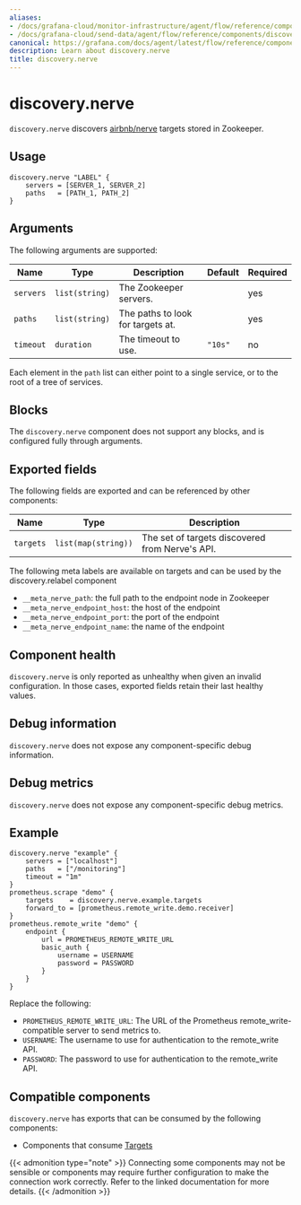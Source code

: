 ```yaml
---
aliases:
- /docs/grafana-cloud/monitor-infrastructure/agent/flow/reference/components/discovery.nerve/
- /docs/grafana-cloud/send-data/agent/flow/reference/components/discovery.nerve/
canonical: https://grafana.com/docs/agent/latest/flow/reference/components/discovery.nerve/
description: Learn about discovery.nerve
title: discovery.nerve
---
```


# discovery.nerve

`discovery.nerve` discovers [airbnb/nerve][] targets stored in Zookeeper.

[airbnb/nerve]: https://github.com/airbnb/nerve

## Usage

```river
discovery.nerve "LABEL" {
	servers = [SERVER_1, SERVER_2]
	paths   = [PATH_1, PATH_2]
}
```

## Arguments

The following arguments are supported:

Name               | Type           | Description                          | Default       | Required
------------------ | -------------- | ------------------------------------ | ------------- | --------
`servers`          | `list(string)` | The Zookeeper servers.               |               | yes
`paths`            | `list(string)` | The paths to look for targets at.    |               | yes
`timeout`          | `duration`     | The timeout to use.                  | `"10s"`       | no


Each element in the `path` list can either point to a single service, or to the
root of a tree of services.

## Blocks

The `discovery.nerve` component does not support any blocks, and is configured
fully through arguments.

## Exported fields

The following fields are exported and can be referenced by other components:

Name      | Type                | Description
--------- | ------------------- | -----------
`targets` | `list(map(string))` | The set of targets discovered from Nerve's API.

The following meta labels are available on targets and can be used by the
discovery.relabel component
* `__meta_nerve_path`: the full path to the endpoint node in Zookeeper
* `__meta_nerve_endpoint_host`: the host of the endpoint
* `__meta_nerve_endpoint_port`: the port of the endpoint
* `__meta_nerve_endpoint_name`: the name of the endpoint

## Component health

`discovery.nerve` is only reported as unhealthy when given an invalid
configuration. In those cases, exported fields retain their last healthy
values.

## Debug information

`discovery.nerve` does not expose any component-specific debug information.

## Debug metrics

`discovery.nerve` does not expose any component-specific debug metrics.

## Example

```river
discovery.nerve "example" {
	servers = ["localhost"]
	paths   = ["/monitoring"]
	timeout = "1m"
}
prometheus.scrape "demo" {
	targets    = discovery.nerve.example.targets
	forward_to = [prometheus.remote_write.demo.receiver]
}
prometheus.remote_write "demo" {
	endpoint {
		url = PROMETHEUS_REMOTE_WRITE_URL
		basic_auth {
			username = USERNAME
			password = PASSWORD
		}
	}
}
```

Replace the following:
  - `PROMETHEUS_REMOTE_WRITE_URL`: The URL of the Prometheus remote_write-compatible server to send metrics to.
  - `USERNAME`: The username to use for authentication to the remote_write API.
  - `PASSWORD`: The password to use for authentication to the remote_write API.

<!-- START GENERATED COMPATIBLE COMPONENTS -->

## Compatible components

`discovery.nerve` has exports that can be consumed by the following components:

- Components that consume [Targets](../../compatibility/#targets-consumers)

{{< admonition type="note" >}}
Connecting some components may not be sensible or components may require further configuration to make the connection work correctly.
Refer to the linked documentation for more details.
{{< /admonition >}}

<!-- END GENERATED COMPATIBLE COMPONENTS -->
